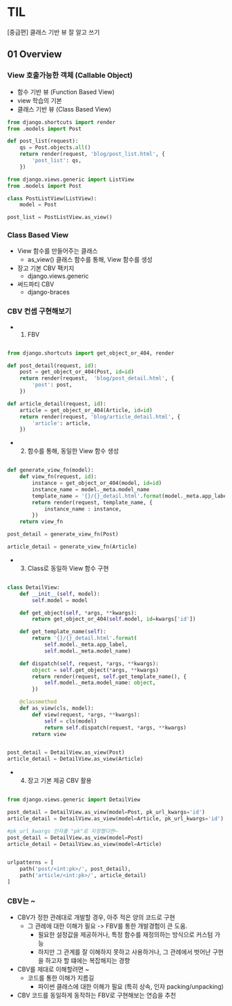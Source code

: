 # TIL
[중급편] 클래스 기반 뷰 잘 알고 쓰기

## 01 Overview
### View 호출가능한 객체 (Callable Object)
- 함수 기반 뷰 (Function Based View)
 - view 학습의 기본
- 클래스 기반 뷰 (Class Based View)

```python
from django.shortcuts import render
from .models import Post

def post_list(request):
    qs = Post.objects.all()
    return render(request, 'blog/post_list.html', {
        'post_list': qs,
    })

from django.views.generic import ListView
from .models import Post

class PostListView(ListView):
    model = Post

post_list = PostListView.as_view()

```    
    
### Class Based View
- View 함수를 만들어주는 클래스
    - as_view() 클래스 함수를 통해, View 함수를 생성
- 장고 기본 CBV 팩키지
    - django.views.generic
- 써드파티 CBV
    - django-braces
    
### CBV 컨셉 구현해보기
- 1. FBV
```python

from django.shortcuts import get_object_or_404, render

def post_detail(request, id):
    post = get_object_or_404(Post, id=id)
    return render(request,  'blog/post_detail.html', {
        'post': post,
    })

def article_detail(request, id):
    article = get_object_or_404(Article, id=id)
    return render(request, 'blog/article_detail.html', {
        'article': article,
    })

```   

- 2. 함수를 통해, 동일한 View 함수 생성
```python

def generate_view_fn(model):
    def view_fn(request, id):
        instance = get_object_or_404(model, id=id)
        instance_name = model._meta.model_name
        template_name = '{}/{}_detail.html'.format(model._meta.app_label, instance_name)
        return render(request, template_name, {
            instance_name : instance,
        })
    return view_fn

post_detail = generate_view_fn(Post)

article_detail = generate_view_fn(Article)

```    
    
- 3. Class로 동일하 View 함수 구현

```python

class DetailView:
    def __init__(self, model):
        self.model = model

    def get_object(self, *args, **kwargs):
        return get_object_or_404(self.model, id=kwargs['id'])

    def get_template_name(self):
        return '{}/{}_detail.html'.format(
            self.model._meta.app_label,
            self.model._meta.model_name)

    def dispatch(self, request, *args, **kwargs):
        object = self.get_object(*args, **kwargs)
        return render(request, self.get_template_name(), {
            self.model._meta.model_name: object,
        })

    @classmethod
    def as_view(cls, model):
        def view(request, *args, **kwargs):
            self = cls(model)
            return self.dispatch(request, *args, **kwargs)
        return view


post_detail = DetailView.as_view(Post)
article_detail = DetailView.as_view(Article)

```    
    
- 4. 장고 기본 제공 CBV 활용
```python

from django.views.generic import DetailView

post_detail = DetailView.as_view(model=Post, pk_url_kwargs='id')
article_detail = DetailView.as_view(model=Article, pk_url_kwargs='id')

#pk_url_kwargs 인자를 "pk"로 지정했다면~
post_detail = DetailView.as_view(model=Post)
article_detail = DetailView.as_view(model=Article)


urlpatterns = [
    path('post/<int:pk>/', post_detail),
    path('article/<int:pk>/', article_detail)
]

```

### CBV는 ~
- CBV가 정한 관례대로 개발할 경우, 아주 적은 양의 코드로 구현
    - 그 관례에 대한 이해가 필요 -> FBV를 통한 개발경험이 큰 도움.
        - 필요한 설정값을 제공하거나, 특정 함수를 재정의하는 방식으로 커스텀 가능
        - 하지만 그 관계를 잘 이해하지 못하고 사용하거나, 그 관례에서 벗어난 구현을 하고자 할 떄에는 복잡해지는 경향
- CBV를 제대로 이해할려면 ~
    - 코드를 통한 이해가 지름길
        - 파이썬 클래스에 대한 이해가 필요 (특히 상속, 인자 packing/unpacking)
- CBV 코드를 동일하게 동작하는 FBV로 구현해보는 연습을 추천

    
    
    
    
    
    
    
    
    
    
    
    
    
    
    
    
    
    
    
    
    
    
    
    
    
    
    
    
    
    
    
    
    
    
    
    
    
    
    
    
    
    
    














